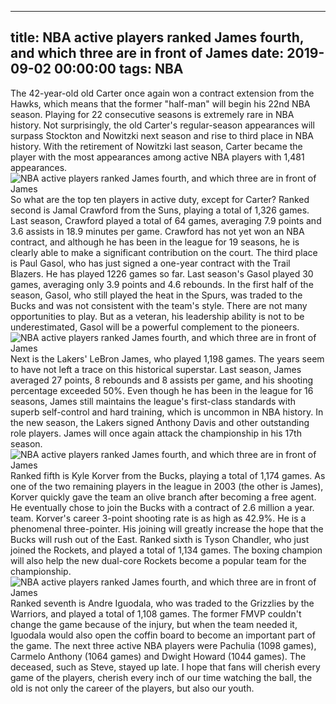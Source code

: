 
---
title: NBA active players ranked James fourth, and which three are in front of James
date: 2019-09-02 00:00:00
tags:  NBA
---
The 42-year-old old Carter once again won a contract extension from the Hawks, which means that the former "half-man" will begin his 22nd NBA season. Playing for 22 consecutive seasons is extremely rare in NBA history.
Not surprisingly, the old Carter's regular-season appearances will surpass Stockton and Nowitzki next season and rise to third place in NBA history. With the retirement of Nowitzki last season, Carter became the player with the most appearances among active NBA players with 1,481 appearances.
​
![NBA active players ranked James fourth, and which three are in front of James](b4eff3ec60dc4114b7125c775c84129f.jpg)
​
So what are the top ten players in active duty, except for Carter?
Ranked second is Jamal Crawford from the Suns, playing a total of 1,326 games. Last season, Crawford played a total of 64 games, averaging 7.9 points and 3.6 assists in 18.9 minutes per game. Crawford has not yet won an NBA contract, and although he has been in the league for 19 seasons, he is clearly able to make a significant contribution on the court.
The third place is Paul Gasol, who has just signed a one-year contract with the Trail Blazers. He has played 1226 games so far. Last season's Gasol played 30 games, averaging only 3.9 points and 4.6 rebounds. In the first half of the season, Gasol, who still played the heat in the Spurs, was traded to the Bucks and was not consistent with the team's style. There are not many opportunities to play. But as a veteran, his leadership ability is not to be underestimated, Gasol will be a powerful complement to the pioneers.
​
![NBA active players ranked James fourth, and which three are in front of James](aad7955f0896426fabc5ffc974e8cecf.jpg)
​
Next is the Lakers' LeBron James, who played 1,198 games. The years seem to have not left a trace on this historical superstar. Last season, James averaged 27 points, 8 rebounds and 8 assists per game, and his shooting percentage exceeded 50%.
Even though he has been in the league for 16 seasons, James still maintains the league's first-class standards with superb self-control and hard training, which is uncommon in NBA history.
In the new season, the Lakers signed Anthony Davis and other outstanding role players. James will once again attack the championship in his 17th season.
​
![NBA active players ranked James fourth, and which three are in front of James](c4e46d7bdc774e979007ff082c54454c.jpg)
​
Ranked fifth is Kyle Korver from the Bucks, playing a total of 1,174 games. As one of the two remaining players in the league in 2003 (the other is James), Korver quickly gave the team an olive branch after becoming a free agent. He eventually chose to join the Bucks with a contract of 2.6 million a year. team. Korver's career 3-point shooting rate is as high as 42.9%. He is a phenomenal three-pointer. His joining will greatly increase the hope that the Bucks will rush out of the East.
Ranked sixth is Tyson Chandler, who just joined the Rockets, and played a total of 1,134 games. The boxing champion will also help the new dual-core Rockets become a popular team for the championship.
​
![NBA active players ranked James fourth, and which three are in front of James](2ee658c53a3648ed89a4f553af5e306d.jpg)
​
Ranked seventh is Andre Iguodala, who was traded to the Grizzlies by the Warriors, and played a total of 1,108 games. The former FMVP couldn't change the game because of the injury, but when the team needed it, Iguodala would also open the coffin board to become an important part of the game.
The next three active NBA players were Pachulia (1098 games), Carmelo Anthony (1064 games) and Dwight Howard (1044 games).
The deceased, such as Steve, stayed up late. I hope that fans will cherish every game of the players, cherish every inch of our time watching the ball, the old is not only the career of the players, but also our youth.